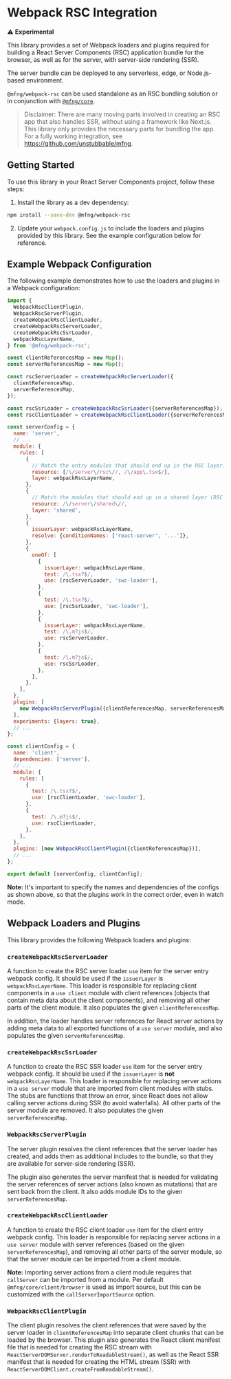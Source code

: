 # Webpack RSC Integration

⚠️ **Experimental**

This library provides a set of Webpack loaders and plugins required for building
a React Server Components (RSC) application bundle for the browser, as well as
for the server, with server-side rendering (SSR).

The server bundle can be deployed to any serverless, edge, or Node.js-based
environment.

`@mfng/webpack-rsc` can be used standalone as an RSC bundling solution or in
conjunction with
[`@mfng/core`](https://github.com/unstubbable/mfng/blob/main/packages/core/README.md).

> Disclaimer: There are many moving parts involved in creating an RSC app that
> also handles SSR, without using a framework like Next.js. This library only
> provides the necessary parts for bundling the app. For a fully working
> integration, see https://github.com/unstubbable/mfng.

## Getting Started

To use this library in your React Server Components project, follow these steps:

1. Install the library as a dev dependency:

```sh
npm install --save-dev @mfng/webpack-rsc
```

2. Update your `webpack.config.js` to include the loaders and plugins provided
   by this library. See the example configuration below for reference.

## Example Webpack Configuration

The following example demonstrates how to use the loaders and plugins in a
Webpack configuration:

```js
import {
  WebpackRscClientPlugin,
  WebpackRscServerPlugin,
  createWebpackRscClientLoader,
  createWebpackRscServerLoader,
  createWebpackRscSsrLoader,
  webpackRscLayerName,
} from '@mfng/webpack-rsc';

const clientReferencesMap = new Map();
const serverReferencesMap = new Map();

const rscServerLoader = createWebpackRscServerLoader({
  clientReferencesMap,
  serverReferencesMap,
});

const rscSsrLoader = createWebpackRscSsrLoader({serverReferencesMap});
const rscClientLoader = createWebpackRscClientLoader({serverReferencesMap});

const serverConfig = {
  name: 'server',
  // ...
  module: {
    rules: [
      {
        // Match the entry modules that should end up in the RSC layer:
        resource: [/\/server\/rsc\//, /\/app\.tsx$/],
        layer: webpackRscLayerName,
      },
      {
        // Match the modules that should end up in a shared layer (RSC & SSR):
        resource: /\/server\/shared\//,
        layer: 'shared',
      },
      {
        issuerLayer: webpackRscLayerName,
        resolve: {conditionNames: ['react-server', '...']},
      },
      {
        oneOf: [
          {
            issuerLayer: webpackRscLayerName,
            test: /\.tsx?$/,
            use: [rscServerLoader, 'swc-loader'],
          },
          {
            test: /\.tsx?$/,
            use: [rscSsrLoader, 'swc-loader'],
          },
          {
            issuerLayer: webpackRscLayerName,
            test: /\.m?js$/,
            use: rscServerLoader,
          },
          {
            test: /\.m?js$/,
            use: rscSsrLoader,
          },
        ],
      },
    ],
  },
  plugins: [
    new WebpackRscServerPlugin({clientReferencesMap, serverReferencesMap}),
  ],
  experiments: {layers: true},
  // ...
};

const clientConfig = {
  name: 'client',
  dependencies: ['server'],
  // ...
  module: {
    rules: [
      {
        test: /\.tsx?$/,
        use: [rscClientLoader, 'swc-loader'],
      },
      {
        test: /\.m?js$/,
        use: rscClientLoader,
      },
    ],
  },
  plugins: [new WebpackRscClientPlugin({clientReferencesMap})],
  // ...
};

export default [serverConfig, clientConfig];
```

**Note:** It's important to specify the names and dependencies of the configs as
shown above, so that the plugins work in the correct order, even in watch mode.

## Webpack Loaders and Plugins

This library provides the following Webpack loaders and plugins:

### `createWebpackRscServerLoader`

A function to create the RSC server loader `use` item for the server entry
webpack config. It should be used if the `issuerLayer` is `webpackRscLayerName`.
This loader is responsible for replacing client components in a `use client`
module with client references (objects that contain meta data about the client
components), and removing all other parts of the client module. It also
populates the given `clientReferencesMap`.

In addition, the loader handles server references for React server actions by
adding meta data to all exported functions of a `use server` module, and also
populates the given `serverReferencesMap`.

### `createWebpackRscSsrLoader`

A function to create the RSC SSR loader `use` item for the server entry webpack
config. It should be used if the `issuerLayer` is **not** `webpackRscLayerName`.
This loader is responsible for replacing server actions in a `use server` module
that are imported from client modules with stubs. The stubs are functions that
throw an error, since React does not allow calling server actions during SSR (to
avoid waterfalls). All other parts of the server module are removed. It also
populates the given `serverReferencesMap`.

### `WebpackRscServerPlugin`

The server plugin resolves the client references that the server loader has
created, and adds them as additional includes to the bundle, so that they are
available for server-side rendering (SSR).

The plugin also generates the server manifest that is needed for validating the
server references of server actions (also known as mutations) that are sent back
from the client. It also adds module IDs to the given `serverReferencesMap`.

### `createWebpackRscClientLoader`

A function to create the RSC client loader `use` item for the client entry
webpack config. This loader is responsible for replacing server actions in a
`use server` module with server references (based on the given
`serverReferencesMap`), and removing all other parts of the server module, so
that the server module can be imported from a client module.

**Note:** Importing server actions from a client module requires that
`callServer` can be imported from a module. Per default
`@mfng/core/client/browser` is used as import source, but this can be customized
with the `callServerImportSource` option.

### `WebpackRscClientPlugin`

The client plugin resolves the client references that were saved by the server
loader in `clientReferencesMap` into separate client chunks that can be loaded
by the browser. This plugin also generates the React client manifest file that
is needed for creating the RSC stream with
`ReactServerDOMServer.renderToReadableStream()`, as well as the React SSR
manifest that is needed for creating the HTML stream (SSR) with
`ReactServerDOMClient.createFromReadableStream()`.
